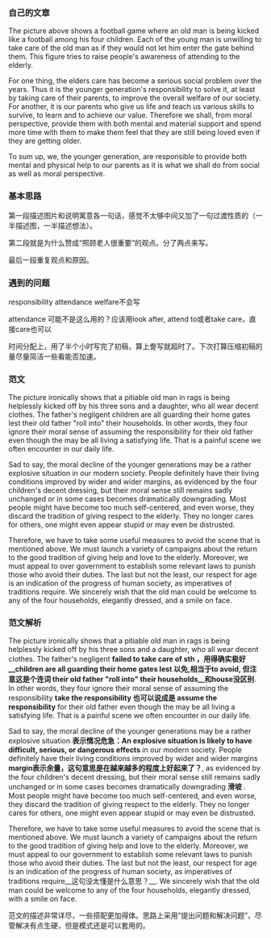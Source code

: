 ### 自己的文章

The picture above shows a football game where an old man is being kicked like a football among his four children. Each of the young man is unwilling to take care of the old man as if they would not let him enter the gate behind them. This figure tries to raise people's awareness of attending to the elderly. 

For one thing, the elders care has become a serious social problem over the years. Thus it is the younger generation's responsibility to solve it, at least by taking care of their parents, to improve the overall welfare of our society. For another, it is our parents who give us life and teach us various skills to survive, to learn and to achieve our value. Therefore we shall, from moral perspective, provide them with both mental and material support and spend more time with them to make them feel that they are still being loved even if they are getting older.

To sum up, we, the younger generation, are responsible to provide both mental and physical help to our parents as it is what we shall do from social as well as moral perspective. 

### 基本思路

第一段描述图片和说明寓意各一句话，感觉不太够中间又加了一句过渡性质的（一半描述图，一半描述想法）。

第二段就是为什么赞成“照顾老人很重要”的观点。分了两点来写。

最后一段重复观点和原因。

### 遇到的问题

responsibility attendance welfare不会写

attendance 可能不是这么用的？应该用look after, attend to或者take care，直接care也可以

时间分配上，用了半个小时写完了初稿，算上誊写就超时了。下次打算压缩初稿的量尽量简洁一些看能否加速。

### 范文

The picture ironically shows that a pitiable old man in rags is being helplessly kicked off by his three sons and a daughter, who all wear decent clothes. The father's negligent children are all guarding their home gates lest their old father "roll into" their households. In other words, they four ignore their moral sense of assuming the responsibility for their old father even though the may be all living a satisfying life. That is a painful scene we often encounter in our daily life.

Sad to say, the moral decline of the younger generations may be a rather explosive situation in our modern society. People definitely have their living conditions improved by wider and wider margins, as evidenced by the four children's decent dressing, but their moral sense still remains sadly unchanged or in some cases becomes dramatically downgrading. Most people might have become too much self-centered, and even worse,  they discard the tradition of giving respect to the elderly. They no longer cares for others, one might even appear stupid or may even be distrusted.

Therefore, we have to take some useful measures to avoid the scene that is mentioned above. We must launch a variety of campaigns about the return to the good tradition of giving help and love to the elderly. Moreover, we must appeal to over government to establish some relevant laws to punish those who avoid their duties. The last but not the least, our respect for age is an indication of the progress of human society, as imperatives of traditions require. We sincerely wish that the old man could be welcome to any of the four households, elegantly dressed, and a smile on face.

### 范文解析

The picture ironically shows that a pitiable old man in rags is being helplessly kicked off by his three sons and a daughter, who all wear decent clothes. The father's negligent __failed to take care of sth ，用得确实极好__children are all guarding their home gates lest __以免,相当于to avoid, 但注意这是个连词__ their old father "roll into" their households__和house没区别__. In other words, they four ignore their moral sense of assuming the responsibility __take the responsibility 也可以说成是 assume the responsibility__ for their old father even though the may be all living a satisfying life. That is a painful scene we often encounter in our daily life.

Sad to say, the moral decline of the younger generations may be a rather explosive situation __表示情况危急：An explosive situation is likely to have difficult, serious, or dangerous effects__ in our modern society. People definitely have their living conditions improved by wider and wider margins __margin表示余量，这句意思是在越来越多的程度上好起来了？__, as evidenced by the four children's decent dressing, but their moral sense still remains sadly unchanged or in some cases becomes dramatically downgrading __滑坡__ . Most people might have become too much self-centered, and even worse,  they discard the tradition of giving respect to the elderly. They no longer cares for others, one might even appear stupid or may even be distrusted.

Therefore, we have to take some useful measures to avoid the scene that is mentioned above. We must launch a variety of campaigns about the return to the good tradition of giving help and love to the elderly. Moreover, we must appeal to our government to establish some relevant laws to punish those who avoid their duties. The last but not the least, our respect for age is an indication of the progress of human society, as imperatives of traditions require__这句没太懂是什么意思？__. We sincerely wish that the old man could be welcome to any of the four households, elegantly dressed, with a smile on face.

范文的描述非常详尽，一些搭配更加得体。思路上采用“提出问题和解决问题”，尽管解决有点生硬，但是模式还是可以套用的。